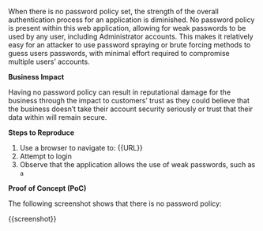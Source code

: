 When there is no password policy set, the strength of the overall authentication process for an application is diminished. No password policy is present within this web application, allowing for weak passwords to be used by any user, including Administrator accounts. This makes it relatively easy for an attacker to use password spraying or brute forcing methods to guess users passwords, with minimal effort required to compromise multiple users’ accounts.

**Business Impact**

Having no password policy can result in reputational damage for the business through the impact to customers’ trust as they could believe that the business doesn’t take their account security seriously or trust that their data within will remain secure.

**Steps to Reproduce**

1. Use a browser to navigate to: {{URL}}
1. Attempt to login
1. Observe that the application allows the use of weak passwords, such as `a`

**Proof of Concept (PoC)**

The following screenshot shows that there is no password policy:

{{screenshot}}
